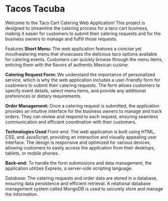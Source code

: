 # Tacos Tacuba

Welcome to the Taco Cart Catering Web Application! This project is designed to streamline the catering process for a taco cart business, making it easier for customers to submit their catering requests and for the business owners to manage and fulfill those requests.

Features
**Short Menu:** The web application features a concise yet mouthwatering menu that showcases the delicious taco options available for catering events. Customers can quickly browse through the menu items, enticing them with the flavors of authentic Mexican cuisine.

**Catering Request Form:** We understand the importance of personalized service, which is why the web application includes a user-friendly form for customers to submit their catering requests. The form allows customers to specify event details, select menu items, and provide any additional preferences or dietary requirements.

**Order Management:** Once a catering request is submitted, the application provides an intuitive interface for the business owners to manage and track orders. They can review and respond to each request, ensuring seamless communication and efficient coordination with their customers.

**Technologies Used**
Front-end: The web application is built using HTML, CSS, and JavaScript, providing an interactive and visually appealing user interface. The design is responsive and optimized for various devices, allowing customers to easily access the application from their desktops, tablets, or mobile phones.

**Back-end:** To handle the form submissions and data management, the application utilizes Express, a server-side scripting language. 

Database: The catering requests and order data are stored in a database, ensuring data persistence and efficient retrieval. A relational database management system called MongoDB is used to securely store and manage the information.

